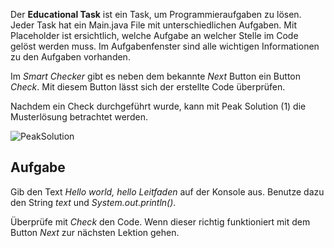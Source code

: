 Der **Educational Task** ist ein Task, um Programmieraufgaben zu lösen. Jeder Task hat ein Main.java File mit unterschiedlichen
Aufgaben. Mit Placeholder ist ersichtlich, welche Aufgabe an welcher Stelle im Code gelöst werden muss.
Im Aufgabenfenster sind alle wichtigen Informationen zu den Aufgaben vorhanden.

Im *Smart Checker* gibt es neben dem bekannte *Next* Button ein Button *Check*. Mit diesem Button lässt sich der erstellte 
Code überprüfen.

Nachdem ein Check durchgeführt wurde, kann mit Peak Solution (1) die Musterlösung betrachtet werden.

![PeakSolution](./PeakSolution.png)

## Aufgabe
Gib den Text *Hello world, hello Leitfaden* auf der Konsole aus. Benutze dazu den String *text* und *System.out.println()*.

Überprüfe mit *Check* den Code. Wenn dieser richtig funktioniert mit dem Button *Next* zur nächsten Lektion gehen.